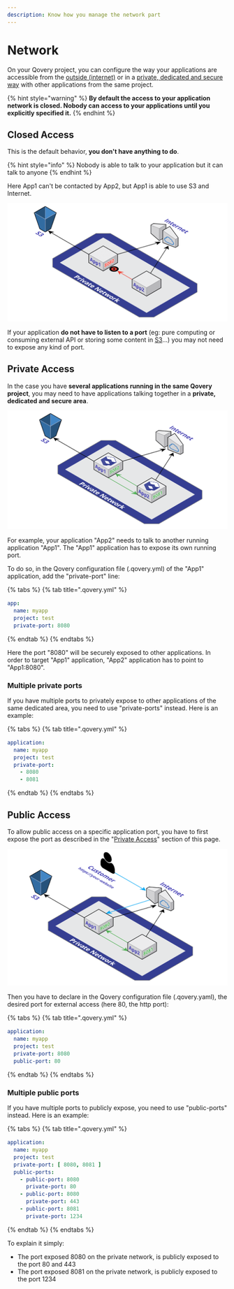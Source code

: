 ```yaml
---
description: Know how you manage the network part
---
```


# Network

On your Qovery project, you can configure the way your applications are accessible from the [outside \(internet\)](./#public-access) or in a [private, dedicated and secure way](./#private-access) with other applications from the same project.

{% hint style="warning" %}
**By default the access to your application network is closed. Nobody can access to your applications until you explicitly specified it.**
{% endhint %}

## Closed Access

This is the default behavior, **you don't have anything to do**.

{% hint style="info" %}
Nobody is able to talk to your application but it can talk to anyone
{% endhint %}

Here App1 can't be contacted by App2, but App1 is able to use S3 and Internet.

![](../../.gitbook/assets/qovery-closed-network.png)

If your application **do not have to listen to a port** \(eg: pure computing or consuming external API or storing some content in [S3](../storage/s3.md)...\) you may not need to expose any kind of port. 

## Private Access

In the case you have **several applications running in the same Qovery project**, you may need to have applications talking together in a **private, dedicated and secure area**.

![](../../.gitbook/assets/qovery-private-network.png)

For example, your application "App2" needs to talk to another running application "App1". The "App1" application has to expose its own running port.

To do so, in the Qovery configuration file \(.qovery.yml\) of the "App1" application, add the "private-port" line:

{% tabs %}
{% tab title=".qovery.yml" %}
```yaml
app:
  name: myapp
  project: test
  private-port: 8080
```
{% endtab %}
{% endtabs %}

Here the port "8080" will be securely exposed to other applications. In order to target "App1" application, "App2" application has to point to "App1:8080".

### Multiple private ports

If you have multiple ports to privately expose to other applications of the same dedicated area, you need to use "private-ports" instead. Here is an example:

{% tabs %}
{% tab title=".qovery.yml" %}
```yaml
application:
  name: myapp
  project: test
  private-port:
    - 8080
    - 8081
```
{% endtab %}
{% endtabs %}

## Public Access

To allow public access on a specific application port, you have to first expose the port as described in the "[Private Access](./#private-access)" section of this page.

![](../../.gitbook/assets/qovery-pulic-network.png)

Then you have to declare in the Qovery configuration file \(.qovery.yaml\), the desired port for external access \(here 80, the http port\):

{% tabs %}
{% tab title=".qovery.yml" %}
```yaml
application:
  name: myapp
  project: test
  private-port: 8080
  public-port: 80
```
{% endtab %}
{% endtabs %}

### Multiple public ports

If you have multiple ports to publicly expose, you need to use "public-ports" instead. Here is an example:

{% tabs %}
{% tab title=".qovery.yml" %}
```yaml
application:
  name: myapp
  project: test
  private-port: [ 8080, 8081 ]
  public-ports:
    - public-port: 8080
      private-port: 80
    - public-port: 8080
      private-port: 443
    - public-port: 8081
      private-port: 1234
```
{% endtab %}
{% endtabs %}

To explain it simply:

* The port exposed 8080 on the private network, is publicly exposed to the port 80 and 443
* The port exposed 8081 on the private network, is publicly exposed to the port 1234

